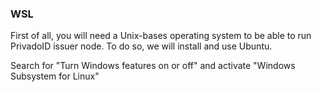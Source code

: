 ### WSL

First of all, you will need a Unix-bases operating system to be able to run PrivadoID issuer node. To do so, we will install and use Ubuntu.

Search for "Turn Windows features on or off" and activate "Windows Subsystem for Linux"
